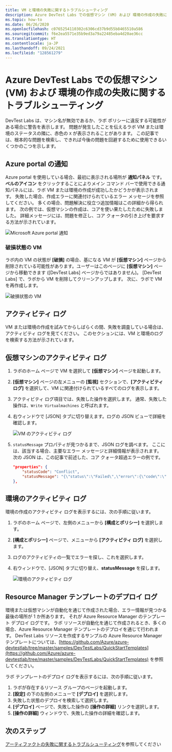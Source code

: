 ```yaml
---
title: VM と環境の失敗に関するトラブルシューティング
description: Azure DevTest Labs での仮想マシン (VM) および 環境の作成の失敗に関するトラブルシューティングの方法について説明します。
ms.topic: how-to
ms.date: 06/26/2020
ms.openlocfilehash: c0765254110302c6306cd37b9d55b8465510a586
ms.sourcegitcommit: f6e2ea5571e35b9ed3a79a22485eba4d20ae36cc
ms.translationtype: HT
ms.contentlocale: ja-JP
ms.lasthandoff: 09/24/2021
ms.locfileid: "128561279"
---
```

# <a name="troubleshoot-virtual-machine-vm-and-environment-creation-failures-in-azure-devtest-labs"></a>Azure DevTest Labs での仮想マシン (VM) および 環境の作成の失敗に関するトラブルシューティング
DevTest Labs は、マシン名が無効であるか、ラボ ポリシーに違反する可能性がある場合に警告を表示します。 問題が発生したことを伝えるラボ VM または環境のステータスの隣に、赤色の `X` が表示されることがあります。  この記事では、根本的な問題を検索し、できれば今後の問題を回避するために使用できるいくつかのこつを示します。

## <a name="portal-notifications"></a>Azure portal の通知
Azure portal を使用している場合、最初に表示される場所が **通知パネル** です。  **ベルのアイコン** をクリックすることによりメイン コマンド バーで使用できる通知パネルには、ラボ VM または環境の作成が成功したかどうかが表示されます。  失敗した場合、作成エラーに関連付けられているエラー メッセージを参照してください。 多くの場合、問題解決に役立つ追加情報はこの詳細から得られます。 次の例では、仮想マシンの作成は、コアを使い果たしたために失敗しました。 詳細メッセージには、問題を修正し、コア クォータの引き上げを要求する方法が示されています。

![Microsoft Azure portal 通知](./media/troubleshoot-vm-environment-creation-failures/portal-notification.png)

### <a name="vm-in-corruption-state"></a>破損状態の VM
ラボ内の VM の状態が **[破損]** の場合、基になる VM が **[仮想マシン]** ページから削除されている可能性があります。ユーザーはこのページに **[仮想マシン]** ページから移動できます ([DevTest Labs] ページからではありません)。 [DevTest Labs] で、ラボから VM を削除してクリーンアップします。 次に、ラボで VM を再作成します。 

![破損状態の VM](./media/troubleshoot-vm-environment-creation-failures/vm-corrupted-state.png)



## <a name="activity-logs"></a>アクティビティ ログ
VM または環境の作成を試みてからしばらくの間、失敗を調査している場合は、アクティビティ ログを見てください。 このセクションには、VM と環境のログを検索する方法が示されています。

## <a name="activity-logs-for-virtual-machines"></a>仮想マシンのアクティビティ ログ

1. ラボのホーム ページで VM を選択して **[仮想マシン]** ページを起動します。
2. **[仮想マシン]** ページの左メニューの **[監視]** セクションで、**[アクティビティ ログ]** を選択して、VM に関連付けられているすべてのログを表示します。
3. アクティビティ ログ項目では、失敗した操作を選択します。 通常、失敗した操作は、`Write Virtualmachines` と呼ばれます。
4. 右ウィンドウで [JSON] タブに切り替えます。ログの JSON ビューで詳細を確認します。

    ![VM のアクティビティ ログ](./media/troubleshoot-vm-environment-creation-failures/vm-activity-log.png)
5. `statusMessage` プロパティが見つかるまで、JSON ログを調べます。 ここには、該当する場合、主要なエラー メッセージと詳細情報が表示されます。 次の JSON は、この記事で前述した、コア クォータ超過エラーの例です。

    ```json
    "properties": {
        "statusCode": "Conflict",
        "statusMessage": "{\"status\":\"Failed\",\"error\":{\"code\":\"ResourceDeploymentFailure\",\"message\":\"The resource operation completed with terminal provisioning state 'Failed'.\",\"details\":[{\"code\":\"OperationNotAllowed\",\"message\":\"Operation results in exceeding quota limits of Core. Maximum allowed: 100, Current in use: 100, Additional requested: 8. Please read more about quota increase at https://aka.ms/corequotaincrease.\"}]}}",
    },
    ```

## <a name="activity-log-for-an-environment"></a>環境のアクティビティ ログ

環境の作成のアクティビティ ログを表示するには、次の手順に従います。

1. ラボのホーム ページで、左側のメニューから **[構成とポリシー]** を選択します。
2. **[構成とポリシー]** ページで、メニューから **[アクティビティ ログ]** を選択します。
3. ログのアクティビティの一覧でエラーを探し、これを選択します。
4. 右ウィンドウで、[JSON] タブに切り替え、**statusMessage** を探します。

    ![環境のアクティビティ ログ](./media/troubleshoot-vm-environment-creation-failures/envirionment-activity-log.png)

## <a name="resource-manager-template-deployment-logs"></a>Resource Manager テンプレートのデプロイ ログ
環境または仮想マシンが自動化を通じて作成された場合、エラー情報が見つかる最後の場所が 1 か所あります。 それが Azure Resource Manager のテンプレート デプロイ ログです。 ラボ リソースが自動化を通じて作成されるとき、多くの場合、Azure Resource Manager テンプレートのデプロイを通じて行われます。 DevTest Labs リソースを作成するサンプルの Azure Resource Manager テンプレートについては、[https://github.com/Azure/azure-devtestlab/tree/master/samples/DevTestLabs/QuickStartTemplates](https://github.com/Azure/azure-devtestlab/tree/master/samples/DevTestLabs/QuickStartTemplates) を参照してください。

ラボ テンプレートのデプロイ ログを表示するには、次の手順に従います。

1. ラボが存在するリソース グループのページを起動します。
2. **[設定]** の下の左側のメニューで **[デプロイ]** を選択します。
3. 失敗した状態のデプロイを検索して選択します。
4. **[デプロイ]** ページで、失敗した操作の **[操作の詳細]** リンクを選択します。
5. **[操作の詳細]** ウィンドウで、失敗した操作の詳細を確認します。

## <a name="next-steps"></a>次のステップ
[アーティファクトの失敗に関するトラブルシューティング](devtest-lab-troubleshoot-artifact-failure.md)を参照してください
